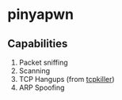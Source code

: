 # pinyapwn

## Capabilities

1. Packet sniffing
2. Scanning
3. TCP Hangups (from [tcpkiller](https://github.com/Kkevsterrr/tcpkiller))
4. ARP Spoofing

